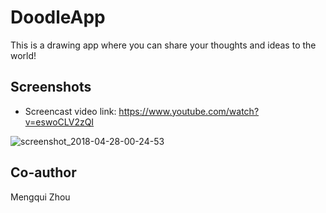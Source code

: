 # DoodleApp
This is a drawing app where you can share your thoughts and ideas to the world!
## Screenshots
* Screencast video link: https://www.youtube.com/watch?v=eswoCLV2zQI

![screenshot_2018-04-28-00-24-53](https://user-images.githubusercontent.com/8017934/39973761-12c45dc0-5756-11e8-9b64-370ca0690f89.png)

## Co-author
Mengqui Zhou
